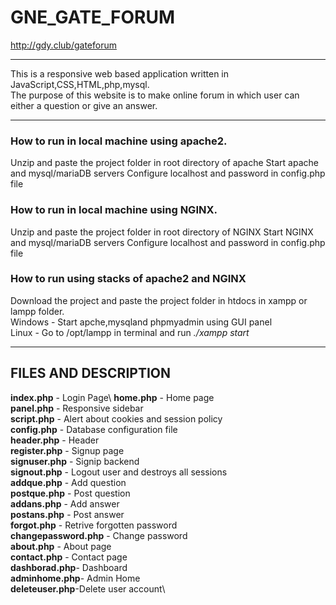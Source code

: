 # GNE_GATE_FORUM

http://gdy.club/gateforum

***

This is a responsive web based application written in JavaScript,CSS,HTML,php,mysql.\
The purpose of this website is to make online forum in which user can either a question or give an answer.

***
### How to run in local machine using apache2. 
Unzip and paste the project folder in root directory of apache
Start apache and mysql/mariaDB servers
Configure localhost and password in config.php file 

### How to run in local machine using NGINX.
Unzip and paste the project folder in root directory of NGINX
Start NGINX and mysql/mariaDB servers
Configure localhost and password in config.php file

###  How to run using stacks of apache2 and NGINX
Download the project and paste the project folder in htdocs in xampp or lampp folder.\
Windows - Start apche,mysqland phpmyadmin using GUI panel\
Linux - Go to /opt/lampp in terminal and run _./xampp start_
***
## FILES AND DESCRIPTION

**index.php**    - Login Page\\ 
**home.php**     - Home page\
**panel.php**    - Responsive sidebar\
**script.php**   - Alert about cookies and session policy\
**config.php** - Database configuration file\
**header.php**   - Header\
**register.php**   - Signup page\
**signuser.php** - Signip backend\
**signout.php**  - Logout user and destroys all sessions\
**addque.php**   - Add question\
**postque.php**  - Post question\
**addans.php**   - Add answer \
**postans.php**  - Post answer\
**forgot.php**   - Retrive forgotten password\
**changepassword.php** - Change password\
**about.php**    - About page\
**contact.php**  - Contact page\
**dashborad.php**- Dashboard\
**adminhome.php**- Admin Home\
**deleteuser.php**-Delete user account\
